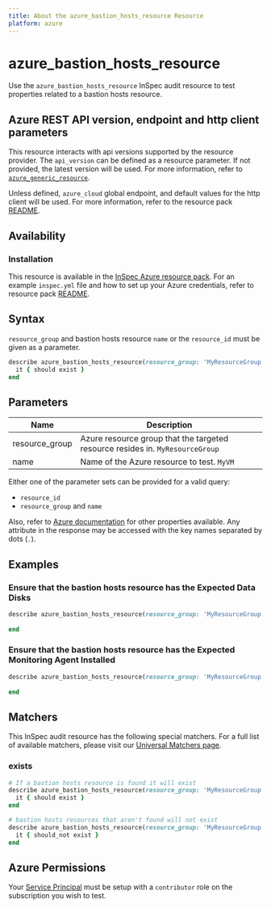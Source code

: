 ```yaml
---
title: About the azure_bastion_hosts_resource Resource
platform: azure
---
```


# azure_bastion_hosts_resource

Use the `azure_bastion_hosts_resource` InSpec audit resource to test properties related to a bastion hosts resource.

## Azure REST API version, endpoint and http client parameters

This resource interacts with api versions supported by the resource provider.
The `api_version` can be defined as a resource parameter.
If not provided, the latest version will be used.
For more information, refer to [`azure_generic_resource`](azure_generic_resource.md).

Unless defined, `azure_cloud` global endpoint, and default values for the http client will be used.
For more information, refer to the resource pack [README](../../README.md). 

## Availability

### Installation

This resource is available in the [InSpec Azure resource pack](https://github.com/inspec/inspec-azure). 
For an example `inspec.yml` file and how to set up your Azure credentials, refer to resource pack [README](../../README.md#Service-Principal).

## Syntax

`resource_group` and bastion hosts resource `name` or the `resource_id` must be given as a parameter.
```ruby
describe azure_bastion_hosts_resource(resource_group: 'MyResourceGroup', name: 'bastion_name') do
  it { should exist }
end
```
## Parameters

| Name                           | Description                                                                      |
|--------------------------------|----------------------------------------------------------------------------------|
| resource_group                 | Azure resource group that the targeted resource resides in. `MyResourceGroup`    |
| name                           | Name of the Azure resource to test. `MyVM`                                       |

Either one of the parameter sets can be provided for a valid query:
- `resource_id`
- `resource_group` and `name`


Also, refer to [Azure documentation](https://docs.microsoft.com/en-us/rest/api/virtualnetwork/bastion-hosts/get) for other properties available. 
Any attribute in the response may be accessed with the key names separated by dots (`.`).


## Examples

### Ensure that the bastion hosts resource has the Expected Data Disks
```ruby
describe azure_bastion_hosts_resource(resource_group: 'MyResourceGroup', name: 'bastion_name') do
  
end
```
### Ensure that the bastion hosts resource has the Expected Monitoring Agent Installed
```ruby
describe azure_bastion_hosts_resource(resource_group: 'MyResourceGroup', name: 'bastion_name') do
  
end
```
## Matchers

This InSpec audit resource has the following special matchers. For a full list of available matchers, please visit our [Universal Matchers page](/inspec/matchers/).

### exists
```ruby
# If a bastion hosts resource is found it will exist
describe azure_bastion_hosts_resource(resource_group: 'MyResourceGroup', name: 'MyVmName') do
  it { should exist }
end

# bastion hosts resources that aren't found will not exist
describe azure_bastion_hosts_resource(resource_group: 'MyResourceGroup', name: 'DoesNotExist') do
  it { should_not exist }
end
```

## Azure Permissions

Your [Service Principal](https://docs.microsoft.com/en-us/azure/azure-resource-manager/resource-group-create-service-principal-portal) must be setup with a `contributor` role on the subscription you wish to test.

